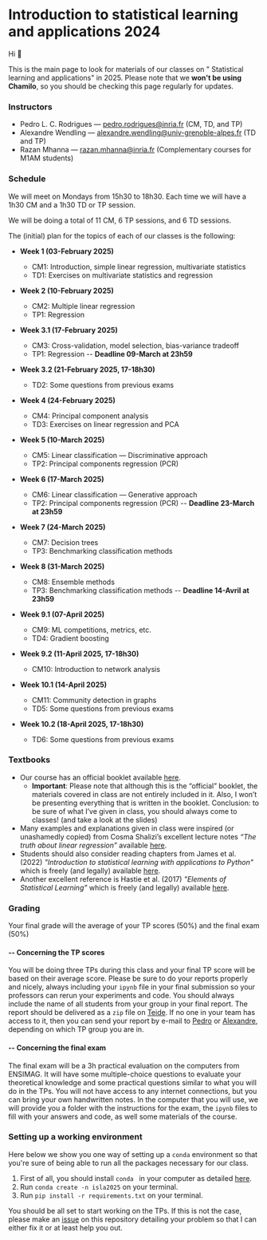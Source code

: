 # Introduction to statistical learning and applications 2024

Hi :wave: 

This is the main page to look for materials of our classes on " Statistical learning and applications" in 2025. Please note that we **won't be using Chamilo**, 
so you should be checking this page regularly for updates.

### Instructors
- Pedro L. C. Rodrigues — pedro.rodrigues@inria.fr (CM, TD, and TP)
- Alexandre Wendling — alexandre.wendling@univ-grenoble-alpes.fr (TD and TP)
- Razan Mhanna — razan.mhanna@inria.fr (Complementary courses for M1AM students)

### Schedule
We will meet on Mondays from 15h30 to 18h30. Each time we will have a 1h30 CM 
and a 1h30 TD or TP session. 

We will be doing a total of 11 CM, 6 TP sessions, and 6 TD sessions.

The (initial) plan for the topics of each of our classes is the following:

- **Week 1 (03-February 2025)** 
  - CM1: Introduction, simple linear regression, multivariate statistics
  - TD1: Exercises on multivariate statistics and regression

- **Week 2 (10-February 2025)** 
  - CM2: Multiple linear regression
  - TP1: Regression

- **Week 3.1 (17-February 2025)**
  - CM3: Cross-validation, model selection, bias-variance tradeoff
  - TP1: Regression -- **Deadline 09-March at 23h59**

- **Week 3.2 (21-February 2025, 17-18h30)**
  - TD2: Some questions from previous exams

- **Week 4 (24-February 2025)**
  - CM4: Principal component analysis
  - TD3: Exercises on linear regression and PCA

- **Week 5 (10-March 2025)**
  - CM5: Linear classification — Discriminative approach
  - TP2: Principal components regression (PCR)
  
- **Week 6 (17-March 2025)**
  - CM6: Linear classification — Generative approach
  - TP2: Principal components regression (PCR) -- **Deadline 23-March at 23h59**

- **Week 7 (24-March 2025)**
  - CM7: Decision trees
  - TP3: Benchmarking classification methods
  
- **Week 8 (31-March 2025)**
  - CM8: Ensemble methods
  - TP3: Benchmarking classification methods -- **Deadline 14-Avril at 23h59**

- **Week 9.1 (07-April 2025)**
  - CM9: ML competitions, metrics, etc.
  - TD4: Gradient boosting

- **Week 9.2 (11-April 2025, 17-18h30)**
  - CM10: Introduction to network analysis

- **Week 10.1 (14-April 2025)**
  - CM11: Community detection in graphs
  - TD5: Some questions from previous exams

- **Week 10.2 (18-April 2025, 17-18h30)**
  - TD6: Some questions from previous exams

### Textbooks
- Our course has an official booklet available [here](https://cloud.univ-grenoble-alpes.fr/s/iTtXPTdLpyMwBtN).
    - **Important**: Please note that although this is the “official” booklet, the materials covered in class are not entirely included in it. Also, I won’t be presenting everything that is written in the booklet. Conclusion: to be sure of what I’ve given in class, you should always come to classes! (and take a look at the slides)
- Many examples and explanations given in class were inspired (or unashamedly copied) from Cosma Shalizi’s excellent lecture notes *“The truth about linear regression”* available [here](https://www.stat.cmu.edu/~cshalizi/TALR/).
- Students should also consider reading chapters from James et al. (2022) *"Introduction to statistical learning with applications to Python"* which is freely (and legally) available [here](https://www.statlearning.com/).
- Another excellent reference is Hastie et al. (2017) *"Elements of Statistical Learning"* which is freely (and legally) available [here](https://hastie.su.domains/ElemStatLearn/).

### Grading
Your final grade will the average of your TP scores (50%) and the final exam (50%)

#### -- Concerning the TP scores
You will be doing three TPs during this class and your final TP score will be based on their average score. Please be sure to do your reports properly and nicely, always including your `ipynb` file in your final submission so your professors can rerun your experiments and code. You should always include the name of all students from your group in your final report. The report should be delivered as a `zip` file on [Teide](https://teide.ensimag.fr/). If no one in your team has access to it, then you can send your report by e-mail to [Pedro](mailto:pedro.rodrigues@inria.fr) or [Alexandre](mailto:alexandre.wendling@univ-grenoble-alpes.fr), depending on which TP group you are in.

#### -- Concerning the final exam
The final exam will be a 3h practical evaluation on the computers from ENSIMAG. It will have some multiple-choice questions to evaluate your theoretical knowledge and some practical questions similar to what you will do in the TPs. You will not have access to any internet connections, but you can bring your own handwritten notes. In the computer that you will use, we will provide you a folder with the instructions for the exam, the `ipynb` files to fill with your answers and code, as well some materials of the course.

### Setting up a working environment

Here below we show you one way of setting up a `conda` environment so that you're sure of being able to run all the packages necessary for our class.

1) First of all, you should install `conda ` in your computer as detailed [here](https://docs.conda.io/projects/conda/en/latest/user-guide/install/index.html).
2) Run `conda create -n isla2025` on your terminal.
3) Run `pip install -r requirements.txt` on your terminal.

You should be all set to start working on the TPs. If this is not the case, please make an [issue](https://github.com/ISLA-Grenoble/2025-main/issues) on this repository detailing your problem so that I can either fix it or at least help you out.